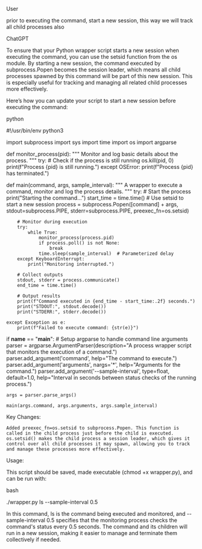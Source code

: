 User 

prior to executing the command, start a new session, this way we will track all child processes also

ChatGPT

To ensure that your Python wrapper script starts a new session when executing the command, you can use the setsid function from the os module. By starting a new session, the command executed by subprocess.Popen becomes the session leader, which means all child processes spawned by this command will be part of this new session. This is especially useful for tracking and managing all related child processes more effectively.

Here’s how you can update your script to start a new session before executing the command:

python

#!/usr/bin/env python3

import subprocess
import sys
import time
import os
import argparse

def monitor_process(pid):
    """ Monitor and log basic details about the process. """
    try:
        # Check if the process is still running
        os.kill(pid, 0)
        print(f"Process {pid} is still running.")
    except OSError:
        print(f"Process {pid} has terminated.")

def main(command, args, sample_interval):
    """ A wrapper to execute a command, monitor and log the process details. """
    try:
        # Start the process
        print("Starting the command...")
        start_time = time.time()
        # Use setsid to start a new session
        process = subprocess.Popen([command] + args, stdout=subprocess.PIPE, stderr=subprocess.PIPE, preexec_fn=os.setsid)

        # Monitor during execution
        try:
            while True:
                monitor_process(process.pid)
                if process.poll() is not None:
                    break
                time.sleep(sample_interval)  # Parameterized delay
        except KeyboardInterrupt:
            print("Monitoring interrupted.")

        # Collect outputs
        stdout, stderr = process.communicate()
        end_time = time.time()
        
        # Output results
        print(f"Command executed in {end_time - start_time:.2f} seconds.")
        print("STDOUT:", stdout.decode())
        print("STDERR:", stderr.decode())

    except Exception as e:
        print(f"Failed to execute command: {str(e)}")

if __name__ == "__main__":
    # Setup argparse to handle command line arguments
    parser = argparse.ArgumentParser(description="A process wrapper script that monitors the execution of a command.")
    parser.add_argument('command', help="The command to execute.")
    parser.add_argument('arguments', nargs='*', help="Arguments for the command.")
    parser.add_argument('--sample-interval', type=float, default=1.0, help="Interval in seconds between status checks of the running process.")
    
    args = parser.parse_args()

    main(args.command, args.arguments, args.sample_interval)

Key Changes:

    Added preexec_fn=os.setsid to subprocess.Popen. This function is called in the child process just before the child is executed. os.setsid() makes the child process a session leader, which gives it control over all child processes it may spawn, allowing you to track and manage these processes more effectively.

Usage:

This script should be saved, made executable (chmod +x wrapper.py), and can be run with:

bash

./wrapper.py ls --sample-interval 0.5

In this command, ls is the command being executed and monitored, and --sample-interval 0.5 specifies that the monitoring process checks the command's status every 0.5 seconds. The command and its children will run in a new session, making it easier to manage and terminate them collectively if needed.
